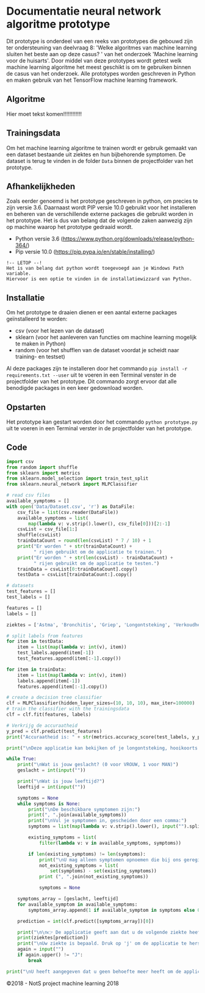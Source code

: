 # Documentatie neural network algoritme prototype

Dit prototype is onderdeel van een reeks van prototypes die gebouwd zijn ter ondersteuning van deelvraag 8: 'Welke algoritmes van machine learning sluiten het beste aan op deze casus? ' van het onderzoek 'Machine learning voor de huisarts'. Door middel van deze prototypes wordt getest welk machine learning algoritme het meest geschikt is om te gebruiken binnen de casus van het onderzoek. Alle prototypes worden geschreven in Python en maken gebruik van het TensorFlow machine learning framework.



## Algoritme

Hier moet tekst komen!!!!!!!!!!!!



## Trainingsdata

Om het machine learning algoritme te trainen wordt er gebruik gemaakt van een dataset bestaande uit ziektes en hun bijbehorende symptomen. De dataset is terug te vinden in de folder `Data`  binnen de projectfolder van het prototype.



## Afhankelijkheden

Zoals eerder genoemd is het prototype geschreven in python, om precies te zijn versie 3.6. Daarnaast wordt PIP versie 10.0 gebruikt voor het installeren en beheren van de verschillende externe packages die gebruikt worden in het prototype. Het is dus van belang dat de volgende zaken aanwezig zijn op machine waarop het prototype gedraaid wordt.

- Python versie 3.6   	(https://www.python.org/downloads/release/python-364/)
- Pip versie 10.0              (https://pip.pypa.io/en/stable/installing/)

```
!-- LETOP --!
Het is van belang dat python wordt toegevoegd aan je Windows Path variable. 
Hiervoor is een optie te vinden in de installatiewizzard van Python.
```



## Installatie

Om het prototype te draaien dienen er een aantal externe packages geïnstalleerd te worden:

- csv (voor het lezen van de dataset)
- sklearn (voor het aanleveren van functies om machine learning mogelijk te maken in Python)
- random (voor het shufflen van de dataset voordat je scheidt naar training- en testset)

Al deze packages zijn te installeren door het commando `pip install -r requirements.txt --user` uit te voeren in een Terminal venster in de projectfolder van het prototype. Dit commando zorgt ervoor dat alle benodigde packages in een keer gedownload worden.



## Opstarten

Het prototype kan gestart worden door het commando `python prototype.py` uit te voeren in een Terminal verster in de projectfolder van het prototype.



## Code
```python
import csv
from random import shuffle
from sklearn import metrics
from sklearn.model_selection import train_test_split
from sklearn.neural_network import MLPClassifier

# read csv files
available_symptoms = []
with open('Data/Dataset.csv', 'r') as DataFile:
    csv_file = list(csv.reader(DataFile))
    available_symptoms = list(
        map(lambda v: v.strip().lower(), csv_file[0]))[2:-1]
    csvList = csv_file[1:]
    shuffle(csvList)
    trainDataCount = round(len(csvList) * 7 / 10) + 1
    print("Er worden " + str(trainDataCount) +
          " rijen gebruikt om de applicatie te trainen.")
    print("Er worden " + str(len(csvList) - trainDataCount) +
          " rijen gebruikt om de applicatie te testen.")
    trainData = csvList[0:trainDataCount].copy()
    testData = csvList[trainDataCount:].copy()

# datasets
test_features = []
test_labels = []

features = []
labels = []

ziektes = ['Astma', 'Bronchitis', 'Griep', 'Longontsteking', 'Verkoudheid']

# split labels from features
for item in testData:
    item = list(map(lambda v: int(v), item))
    test_labels.append(item[-1])
    test_features.append(item[:-1].copy())

for item in trainData:
    item = list(map(lambda v: int(v), item))
    labels.append(item[-1])
    features.append(item[:-1].copy())

# create a decision tree classifier
clf = MLPClassifier(hidden_layer_sizes=(10, 10, 10), max_iter=100000)
# train the classifier with the trainingsdata
clf = clf.fit(features, labels)

# Verkrijg de accuraatheid
y_pred = clf.predict(test_features)
print("Accuraatheid is: " + str(metrics.accuracy_score(test_labels, y_pred)))

print("\nDeze applicatie kan bekijken of je longontsteking, hooikoorts of geen ziekte hebt. Hiervoor worden er een aantal vragen gesteld.")

while True:
    print("\nWat is jouw geslacht? (0 voor VROUW, 1 voor MAN)")
    geslacht = int(input(""))

    print("\nWat is jouw leeftijd?")
    leeftijd = int(input(""))

    symptoms = None
    while symptoms is None:
        print("\nDe beschikbare symptomen zijn:")
        print(", ".join(available_symptoms))
        print("\nVul je symptomen in, gescheiden door een comma:")
        symptoms = list(map(lambda v: v.strip().lower(), input("").split(",")))

        existing_symptoms = list(
            filter(lambda v: v in available_symptoms, symptoms))

        if len(existing_symptoms) != len(symptoms):
            print("\nU mag alleen symptomen opnoemen die bij ons geregistreerd zijn. De symptomen die u invulde maar niet bij ons geregistreerd staan zijn:")
            not_existing_symptoms = list(
                set(symptoms) - set(existing_symptoms))
            print (", ".join(not_existing_symptoms))

            symptoms = None

    symptoms_array = [geslacht, leeftijd]
    for available_symptom in available_symptoms:
        symptoms_array.append(1 if available_symptom in symptoms else 0)

    prediction = int(clf.predict([symptoms_array])[0])

    print("\n\n👉 De applicatie geeft aan dat u de volgende ziekte heeft:")
    print(ziektes[prediction])
    print("\nUw ziekte is bepaald. Druk op 'j' om de applicatie te herstarten.")
    again = input("")
    if again.upper() != "J":
        break

print("\nU heeft aangegeven dat u geen behoefte meer heeft om de applicatie te herstarten. Fijne dag.")
```

&copy;2018 - NotS project machine learning 2018